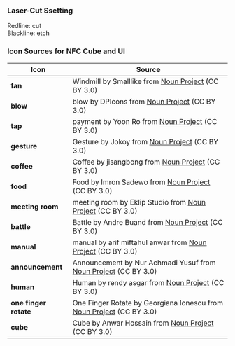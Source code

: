 ### Laser-Cut Ssetting ###
Redline: cut \
Blackline: etch


### Icon Sources for NFC Cube and UI
| **Icon**              | **Source**                                                                                                                                     |
|-----------------------|------------------------------------------------------------------------------------------------------------------------------------------------|
| **fan**               | Windmill by Smalllike from [Noun Project](https://thenounproject.com/browse/icons/term/windmill/) (CC BY 3.0)                                  |
| **blow**              | blow by DPIcons from [Noun Project](https://thenounproject.com/browse/icons/term/blow/) (CC BY 3.0)                                            |
| **tap**               | payment by Yoon Ro from [Noun Project](https://thenounproject.com/browse/icons/term/payment/) (CC BY 3.0)                                      |
| **gesture**           | Gesture by Jokoy from [Noun Project](https://thenounproject.com/browse/icons/term/gesture/) (CC BY 3.0)                                        |
| **coffee**            | Coffee by jisangbong from [Noun Project](https://thenounproject.com/browse/icons/term/coffee/) (CC BY 3.0)                                     |
| **food**              | Food by Imron Sadewo from [Noun Project](https://thenounproject.com/browse/icons/term/food/) (CC BY 3.0)                                       |
| **meeting room**      | meeting room by Eklip Studio from [Noun Project](https://thenounproject.com/browse/icons/term/meeting-room/) (CC BY 3.0)                       |
| **battle**            | Battle by Andre Buand from [Noun Project](https://thenounproject.com/browse/icons/term/battle/) (CC BY 3.0)                                    |
| **manual**            | manual by arif miftahul anwar from [Noun Project](https://thenounproject.com/browse/icons/term/manual/) (CC BY 3.0)                            |
| **announcement**      | Announcement by Nur Achmadi Yusuf from [Noun Project](https://thenounproject.com/browse/icons/term/announcement/) (CC BY 3.0)                 |
| **human**             | Human by rendy asgar from [Noun Project](https://thenounproject.com/browse/icons/term/human/) (CC BY 3.0)                                      |
| **one finger rotate** | One Finger Rotate by Georgiana Ionescu from [Noun Project](https://thenounproject.com/browse/icons/term/one-finger-rotate/) (CC BY 3.0)        |
| **cube**              | Cube by Anwar Hossain from [Noun Project](https://thenounproject.com/browse/icons/term/cube/) (CC BY 3.0)  
